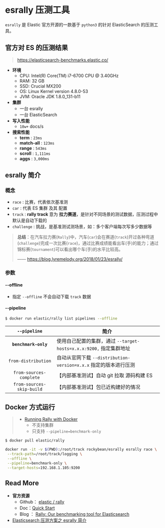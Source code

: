 # esrally 压测工具

`esrally` 是 Elastic 官方开源的一款基于 `python3` 的针对 ElasticSearch 的压测工具。

## 官方对 ES 的压测结果

> https://elasticsearch-benchmarks.elastic.co/

- **环境**
  - CPU: Intel(R) Core(TM) i7-6700 CPU @ 3.40GHz
  - RAM: 32 GB
  - SSD: Crucial MX200
  - OS: Linux Kernel version 4.8.0-53
  - JVM: Oracle JDK 1.8.0_131-b11
- **集群**
  - 一台 esrally
  - 一台 ElasticSearch
- **写入性能**
  - `10w+` docs/s
- **搜索性能**
  - **term** : `23ms`
  - **match-all** : `123ms`
  - **range** : `543ms`
  - **scroll** : `1,111ms`
  - **aggs** : `3,000ms`



## esrally 简介

### 概念

- `race` : 比赛，代表依次基准测
- `car` : 代表 ES 集群 及其 配置
- `track` : **rally track** 意为 **拉力赛道**，是针对不同场景的测试数据，压测过程中默认是自动下载的
- `challenge` : 挑战，是基准测试测场景，如：多个客户端每次写多少数据等

> **总结**：在汽车拉力赛(`Rally`)中，汽车(`car`)会在赛道(`track`)开过各种弯道(`challenge`)完成一次比赛(`race`)，通过比赛成绩能看出车(手)的能力；通过锦标赛(`tournament`)可以看出哪个车(手)的水平比较高。
>
> —— https://blog.lyremelody.org/2018/01/23/esrally/



### 参数

#### --offline

- 指定 `--offline` 不会自动下载 `track` 数据

#### --pipeline

```bash
$ docker run elastic/rally list pipelines --offline
```

|       `--pipeline`        | 简介                                                         |
| :-----------------------: | ------------------------------------------------------------ |
|   **`benchmark-only`**    | 使用自己配置的集群，通过 `--target-hosts=x.x.x:9200,` 指定集群地址 |
|    `from-distribution`    | 自动从官网下载 `--distribution-version=x.x.x` 指定的版本进行压测 |
|  `from-sources-complete`  | 【内部基准测试】自动 git 拉取 源码构建 ES                    |
| `from-sources-skip-build` | 【内部基准测试】包已近构建好的情况                           |

## Docker 方式运行

> - [Running Rally with Docker](https://esrally.readthedocs.io/en/latest/docker.html)
>   - 不支持集群
>   - 只支持 `--pipeline=benchmark-only`

```bash
$ docker pull elastic/rally

docker run -it -v $(PWD):/root/track rockybean/esrally esrally race \
 --track-path=/root/track/logging \
 --offline \
 --pipeline=benchmark-only \
 --target-hosts=192.168.1.105:9200

```











## Read More

- **官方资源** 
  - Github： [elastic / rally](https://github.com/elastic/rally) 
  - Doc：[Quick Start](http://esrally.readthedocs.io/en/latest/quickstart.html)
  - Blog ： [Rally: Our benchmarking tool for Elasticsearch](https://www.elastic.co/cn/blog/announcing-rally-benchmarking-for-elasticsearch) 
- [Elasticsearch 压测方案之 esrally 简介](https://segmentfault.com/a/1190000011174694)

